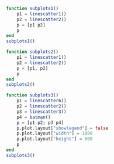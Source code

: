 ```julia
function subplots1()
    p1 = linescatter1()
    p2 = linescatter2()
    p = [p1 p2]
    p
end
subplots1()
```


<div id="ccbf8220-e4c5-4ee0-998d-1ba84db0ed36" class="plotly-graph-div"></div>

<script>
    window.PLOTLYENV=window.PLOTLYENV || {};
    window.PLOTLYENV.BASE_URL="https://plot.ly";
    Plotly.newPlot('ccbf8220-e4c5-4ee0-998d-1ba84db0ed36', [{"yaxis":"y1","y":[10,15,13,17],"type":"scatter","xaxis":"x1","x":[1,2,3,4],"mode":"markers"},{"yaxis":"y1","y":[16,5,11,9],"type":"scatter","xaxis":"x1","x":[2,3,4,5],"mode":"lines"},{"yaxis":"y1","y":[12,9,15,12],"type":"scatter","xaxis":"x1","x":[1,2,3,4],"mode":"lines+markers"},{"yaxis":"y2","y":[1,6,3,6,1],"text":["A-1","A-2","A-3","A-4","A-5"],"name":"Team A","type":"scatter","xaxis":"x2","x":[1,2,3,4,5],"mode":"markers","marker":{"size":12}},{"yaxis":"y2","y":[4,1,7,1,4],"text":["B-a","B-b","B-c","B-d","B-e"],"name":"Team B","type":"scatter","xaxis":"x2","x":[1.0,2.0,3.0,4.0,5.0],"mode":"markers","marker":{"size":12}}],
               {"annotations":[{"text":"Data Labels Hover","y":1.0,"font":{"size":16},"xanchor":"center","xref":"paper","showarrow":false,"x":0.775,"yanchor":"bottom","yref":"paper"}],"yaxis2":{"range":[0,8],"domain":[0.0,1.0],"anchor":"x2"},"yaxis1":{"domain":[0.0,1.0],"anchor":"x1"},"xaxis1":{"domain":[0.0,0.45],"anchor":"y1"},"margin":{"r":0,"l":0,"b":0,"t":10},"xaxis2":{"range":[0.75,5.25],"domain":[0.55,1.0],"anchor":"y2"}}, {showLink: false});

 </script>



```julia
function subplots2()
    p1 = linescatter1()
    p2 = linescatter2()
    p = [p1, p2]
    p
end
subplots2()
```


<div id="29f7c66b-8b7d-4941-a5e5-9684aae0000d" class="plotly-graph-div"></div>

<script>
    window.PLOTLYENV=window.PLOTLYENV || {};
    window.PLOTLYENV.BASE_URL="https://plot.ly";
    Plotly.newPlot('29f7c66b-8b7d-4941-a5e5-9684aae0000d', [{"yaxis":"y1","y":[10,15,13,17],"type":"scatter","xaxis":"x1","x":[1,2,3,4],"mode":"markers"},{"yaxis":"y1","y":[16,5,11,9],"type":"scatter","xaxis":"x1","x":[2,3,4,5],"mode":"lines"},{"yaxis":"y1","y":[12,9,15,12],"type":"scatter","xaxis":"x1","x":[1,2,3,4],"mode":"lines+markers"},{"yaxis":"y2","y":[1,6,3,6,1],"text":["A-1","A-2","A-3","A-4","A-5"],"name":"Team A","type":"scatter","xaxis":"x2","x":[1,2,3,4,5],"mode":"markers","marker":{"size":12}},{"yaxis":"y2","y":[4,1,7,1,4],"text":["B-a","B-b","B-c","B-d","B-e"],"name":"Team B","type":"scatter","xaxis":"x2","x":[1.0,2.0,3.0,4.0,5.0],"mode":"markers","marker":{"size":12}}],
               {"annotations":[{"text":"Data Labels Hover","y":0.36250000000000004,"font":{"size":16},"xanchor":"center","xref":"paper","showarrow":false,"x":0.5,"yanchor":"bottom","yref":"paper"}],"yaxis2":{"range":[0,8],"domain":[5.551115123125783e-17,0.36250000000000004],"anchor":"x2"},"yaxis1":{"domain":[0.6375,1.0],"anchor":"x1"},"xaxis1":{"domain":[0.0,1.0],"anchor":"y1"},"margin":{"r":0,"l":0,"b":0,"t":10},"xaxis2":{"range":[0.75,5.25],"domain":[0.0,1.0],"anchor":"y2"}}, {showLink: false});

 </script>



```julia
function subplots3()
    p1 = linescatter6()
    p2 = linescatter2()
    p3 = linescatter3()
    p4 = batman()
    p = [p1 p2; p3 p4]
    p.plot.layout["showlegend"] = false
    p.plot.layout["width"] = 1000
    p.plot.layout["height"] = 600
    p
end
subplots3()
```


<div id="24fb0e4a-2348-4dea-8fdd-41a4a967c8de" class="plotly-graph-div"></div>

<script>
    window.PLOTLYENV=window.PLOTLYENV || {};
    window.PLOTLYENV.BASE_URL="https://plot.ly";
    Plotly.newPlot('24fb0e4a-2348-4dea-8fdd-41a4a967c8de', [{"yaxis":"y1","y":[53,31],"text":["United States","Canada"],"name":"North America","type":"scatter","xaxis":"x1","x":[52698,43117],"mode":"markers","marker":{"line":{"width":0.5,"color":"white"},"size":12,"color":"rgb(164, 194, 244)"}},{"yaxis":"y1","y":[33,20,13,19,27,19,49,44,38],"text":["Germany","Britain","France","Spain","Italy","Czech Rep.","Greece","Poland","Portugal"],"name":"Europe","type":"scatter","xaxis":"x1","x":[39317,37236,35650,30066,29570,27159,23557,21046,18007],"mode":"markers","marker":{"size":12,"color":"rgb(255, 217, 102)"}},{"yaxis":"y1","y":[23,42,54,89,14,99,93,70],"text":["Australia","Japan","South Korea","Malaysia","China","Indonesia","Philippines","India"],"name":"Asia/Pacific","type":"scatter","xaxis":"x1","x":[42952,37037,33106,17478,9813,5253,4692,3899],"mode":"markers","marker":{"size":12,"color":"rgb(234, 153, 153)"}},{"yaxis":"y1","y":[43,47,56,80,86,93,80],"text":["Chile","Argentina","Mexico","Venezuela","Venezuela","El Salvador","Bolivia"],"name":"Latin America","type":"scatter","xaxis":"x1","x":[19097,18601,15595,13546,12026,7434,5419],"mode":"markers","marker":{"size":12,"color":"rgb(142, 124, 195)"}},{"yaxis":"y2","y":[1,6,3,6,1],"text":["A-1","A-2","A-3","A-4","A-5"],"name":"Team A","type":"scatter","xaxis":"x2","x":[1,2,3,4,5],"mode":"markers","marker":{"size":12}},{"yaxis":"y2","y":[4,1,7,1,4],"text":["B-a","B-b","B-c","B-d","B-e"],"name":"Team B","type":"scatter","xaxis":"x2","x":[1.0,2.0,3.0,4.0,5.0],"mode":"markers","marker":{"size":12}},{"yaxis":"y3","type":"scatter","xaxis":"x3","textposition":"top center","text":["A-1","A-2","A-3","A-4","A-5"],"textfont":{"family":"Raleway, sans-serif"},"name":"Team A","marker":{"size":12},"y":[1,6,3,6,1],"mode":"markers+text","x":[1,2,3,4,5]},{"yaxis":"y3","type":"scatter","xaxis":"x3","textposition":"bottom center","text":["B-a","B-b","B-c","B-d","B-e"],"textfont":{"family":"Times New Roman"},"name":"Team B","marker":{"size":12},"y":[4,1,7,1,4],"mode":"markers+text","x":[1.0,2.0,3.0,4.0,5.0]},{"yaxis":"y4","y":[2.710523708715754,2.6897765630594064,2.6681798427897228,2.6457127429801117,2.622352892704861,2.598076211353316,2.572856746252052,2.5466664885849566,2.519475164005555,2.491249993600049,2.4619554199448697,2.431552791857877,2.4000000000000004,2.367251053652825,2.3332555866542055,2.2979582774493443,2.2612981642753573,2.223207831315932,2.183612434775485,2.142428528562855,2.099562636671296,2.054909501954889,2.008349916661711,1.9597480054583445,1.908947781541722,1.8557687223952257,1.7999999999999996,1.7413928274780042,1.6796501093370366,1.61441213158606,1.5452362609131385,1.4715672611476631,1.392692297937593,1.3076696830622019,1.2152097324649567,1.1134612334371359,0.9995917534020524,0.8688486399734274,0.711996331107265,0.5052782623950675,0.0,null,2.710523708715754,2.6897765630594064,2.6681798427897228,2.6457127429801117,2.622352892704861,2.598076211353316,2.572856746252052,2.5466664885849566,2.519475164005555,2.491249993600049,2.4619554199448697,2.431552791857877,2.4000000000000004,2.367251053652825,2.3332555866542055,2.2979582774493443,2.2612981642753573,2.223207831315932,2.183612434775485,2.142428528562855,2.099562636671296,2.054909501954889,2.008349916661711,1.9597480054583445,1.908947781541722,1.8557687223952257,1.7999999999999996,1.7413928274780042,1.6796501093370366,1.61441213158606,1.5452362609131385,1.4715672611476631,1.392692297937593,1.3076696830622019,1.2152097324649567,1.1134612334371359,0.9995917534020524,0.8688486399734274,0.711996331107265,0.5052782623950675,0.0],"showlegend":false,"name":"wings 1","type":"scatter","xaxis":"x4","x":[-3.0,-3.1,-3.2,-3.3,-3.4,-3.5,-3.6,-3.7,-3.8,-3.9,-4.0,-4.1,-4.2,-4.3,-4.4,-4.5,-4.6,-4.7,-4.8,-4.9,-5.0,-5.1,-5.2,-5.3,-5.4,-5.5,-5.6,-5.7,-5.8,-5.9,-6.0,-6.1,-6.2,-6.3,-6.4,-6.5,-6.6,-6.7,-6.8,-6.9,-7.0,0.0,3.0,3.1,3.2,3.3,3.4,3.5,3.6,3.7,3.8,3.9,4.0,4.1,4.2,4.3,4.4,4.5,4.6,4.7,4.8,4.9,5.0,5.1,5.2,5.3,5.4,5.5,5.6,5.7,5.8,5.9,6.0,6.1,6.2,6.3,6.4,6.5,6.6,6.7,6.8,6.9,7.0],"marker":{"color":"black"}},{"yaxis":"y4","y":[-2.4619554199448697,-2.431552791857877,-2.4000000000000004,-2.367251053652825,-2.3332555866542055,-2.2979582774493443,-2.2612981642753573,-2.223207831315932,-2.183612434775485,-2.142428528562855,-2.099562636671296,-2.054909501954889,-2.008349916661711,-1.9597480054583445,-1.908947781541722,-1.8557687223952253,-1.7999999999999996,-1.7413928274780042,-1.6796501093370366,-1.6144121315860598,-1.5452362609131385,-1.4715672611476618,-1.392692297937593,-1.3076696830622019,-1.2152097324649567,-1.1134612334371359,-0.9995917534020515,-0.8688486399734274,-0.7119963311072622,-0.5052782623950675,-0.0,null,-2.4619554199448697,-2.431552791857877,-2.4000000000000004,-2.367251053652825,-2.3332555866542055,-2.2979582774493443,-2.2612981642753573,-2.223207831315932,-2.183612434775485,-2.142428528562855,-2.099562636671296,-2.054909501954889,-2.008349916661711,-1.9597480054583445,-1.908947781541722,-1.8557687223952253,-1.7999999999999996,-1.7413928274780042,-1.6796501093370366,-1.6144121315860598,-1.5452362609131385,-1.4715672611476618,-1.392692297937593,-1.3076696830622019,-1.2152097324649567,-1.1134612334371359,-0.9995917534020515,-0.8688486399734274,-0.7119963311072622,-0.5052782623950675,-0.0],"showlegend":false,"name":"wings 2","type":"scatter","xaxis":"x4","x":[-4.0,-4.1,-4.2,-4.3,-4.4,-4.5,-4.6,-4.7,-4.8,-4.9,-5.0,-5.1,-5.2,-5.3,-5.4,-5.5,-5.6,-5.7,-5.8,-5.9,-6.0,-6.1,-6.2,-6.3,-6.4,-6.5,-6.6,-6.7,-6.8,-6.9,-7.0,0.0,4.0,4.1,4.2,4.3,4.4,4.5,4.6,4.7,4.8,4.9,5.0,5.1,5.2,5.3,5.4,5.5,5.6,5.7,5.8,5.9,6.0,6.1,6.2,6.3,6.4,6.5,6.6,6.7,6.8,6.9,7.0],"marker":{"color":"black"}},{"yaxis":"y4","y":[1.7000000000000002,1.652501564456182,1.6100251257867602,1.5726280066714808,1.5404082057734576,1.5135083268962917,1.4921215971661086,1.4765006004804806,1.4669697220176638,1.463942890050825,1.467949192431123,1.4796706911509934,1.5,1.5301315846429335,1.57171431429143,1.6271243444677048,1.7000000000000002,1.796434624714726,1.9282202112918654,2.12550020016016,2.7,null,1.7000000000000002,1.652501564456182,1.6100251257867602,1.5726280066714808,1.5404082057734576,1.5135083268962917,1.4921215971661086,1.4765006004804806,1.4669697220176638,1.463942890050825,1.467949192431123,1.4796706911509934,1.5,1.5301315846429335,1.57171431429143,1.6271243444677048,1.7000000000000002,1.796434624714726,1.9282202112918654,2.12550020016016,2.7],"showlegend":false,"name":"Shoulders","type":"scatter","xaxis":"x4","x":[-1.0,-1.1,-1.2,-1.3,-1.4,-1.5,-1.6,-1.7,-1.8,-1.9,-2.0,-2.1,-2.2,-2.3,-2.4,-2.5,-2.6,-2.7,-2.8,-2.9,-3.0,0.0,1.0,1.1,1.2,1.3,1.4,1.5,1.6,1.7,1.8,1.9,2.0,2.1,2.2,2.3,2.4,2.5,2.6,2.7,2.8,2.9,3.0],"marker":{"color":"black"}},{"yaxis":"y4","y":[-3.0,-2.5150191965550235,-2.3036363636363637,-2.144038975327533,-2.0145454545454546,-1.906701868942834,-1.8162121337361046,-1.740606253128509,-1.678385921068547,-1.6286489265297437,-1.5909090909090908,-1.56501256289338,-1.5511131937958198,-1.549697162219418,-1.5616666791906502,-1.588520050761016,-1.6327272727272728,-1.6985844298729877,-1.7945454545454547,-1.942291923827751,-2.3636363636363638,-1.9150191965550236,-1.7400000000000002,-1.616766248054806,-1.5236363636363635,-1.4521564143973795,-1.3980303155542866,-1.358788071310327,-1.3329313756140015,-1.3195580174388346,-1.3181818181818183,-1.3286489265297439,-1.3511131937958198,-1.3860607985830544,-1.4343939519179227,-1.497610959851925,-1.5781818181818181,-1.6804026116911697,-1.812727272727273,-1.996837378373205,-2.4545454545454546,null,-3.0,-2.5150191965550235,-2.3036363636363637,-2.144038975327533,-2.0145454545454546,-1.906701868942834,-1.8162121337361046,-1.740606253128509,-1.678385921068547,-1.6286489265297437,-1.5909090909090908,-1.56501256289338,-1.5511131937958198,-1.549697162219418,-1.5616666791906502,-1.588520050761016,-1.6327272727272728,-1.6985844298729877,-1.7945454545454547,-1.942291923827751,-2.3636363636363638,-1.9150191965550236,-1.7400000000000002,-1.616766248054806,-1.5236363636363635,-1.4521564143973795,-1.3980303155542866,-1.358788071310327,-1.3329313756140015,-1.3195580174388346,-1.3181818181818183,-1.3286489265297439,-1.3511131937958198,-1.3860607985830544,-1.4343939519179227,-1.497610959851925,-1.5781818181818181,-1.6804026116911697,-1.812727272727273,-1.996837378373205,-2.4545454545454546],"showlegend":false,"name":"Bottom","type":"scatter","xaxis":"x4","x":[-0.0,-0.1,-0.2,-0.3,-0.4,-0.5,-0.6,-0.7,-0.8,-0.9,-1.0,-1.1,-1.2,-1.3,-1.4,-1.5,-1.6,-1.7,-1.8,-1.9,-2.0,-2.1,-2.2,-2.3,-2.4,-2.5,-2.6,-2.7,-2.8,-2.9,-3.0,-3.1,-3.2,-3.3,-3.4,-3.5,-3.6,-3.7,-3.8,-3.9,-4.0,0.0,0.0,0.1,0.2,0.3,0.4,0.5,0.6,0.7,0.8,0.9,1.0,1.1,1.2,1.3,1.4,1.5,1.6,1.7,1.8,1.9,2.0,2.1,2.2,2.3,2.4,2.5,2.6,2.7,2.8,2.9,3.0,3.1,3.2,3.3,3.4,3.5,3.6,3.7,3.8,3.9,4.0],"marker":{"color":"black"}},{"yaxis":"y4","y":[1.7,1.7,2.6,0.9,null,1.7,1.7,2.6,0.9],"showlegend":false,"name":"head","type":"scatter","xaxis":"x4","x":[-0.0,-0.5,-0.8,-1.0,0.0,0.0,0.5,0.8,1.0],"marker":{"color":"black"}}],
               {"annotations":[{"text":"Quarter 1 Growth","y":1.0,"font":{"size":16},"xanchor":"center","xref":"paper","showarrow":false,"x":0.225,"yanchor":"bottom","yref":"paper"},{"text":"Data Labels on the Plot","y":0.36250000000000004,"font":{"size":16},"xanchor":"center","xref":"paper","showarrow":false,"x":0.225,"yanchor":"bottom","yref":"paper"},{"text":"Data Labels Hover","y":1.0,"font":{"size":16},"xanchor":"center","xref":"paper","showarrow":false,"x":0.775,"yanchor":"bottom","yref":"paper"},{"text":"Batman","y":0.36250000000000004,"font":{"size":16},"xanchor":"center","xref":"paper","showarrow":false,"x":0.775,"yanchor":"bottom","yref":"paper"}],"width":1000,"showlegend":false,"yaxis2":{"range":[0,8],"domain":[0.6375,1.0],"anchor":"x2"},"xaxis2":{"range":[0.75,5.25],"domain":[0.55,1.0],"anchor":"y2"},"yaxis3":{"range":[0,8],"domain":[5.551115123125783e-17,0.36250000000000004],"anchor":"x3"},"xaxis3":{"range":[0.75,5.25],"domain":[0.0,0.45],"anchor":"y3"},"margin":{"r":0,"l":0,"b":0,"t":10},"height":600,"xaxis1":{"domain":[0.0,0.45],"anchor":"y1","title":"GDP per Capital","showgrid":false,"zeroline":false},"yaxis1":{"domain":[0.6375,1.0],"anchor":"x1","title":"Percent","zeroline":false},"yaxis4":{"domain":[5.551115123125783e-17,0.36250000000000004],"anchor":"x4"},"xaxis4":{"domain":[0.55,1.0],"anchor":"y4"}}, {showLink: false});

 </script>



